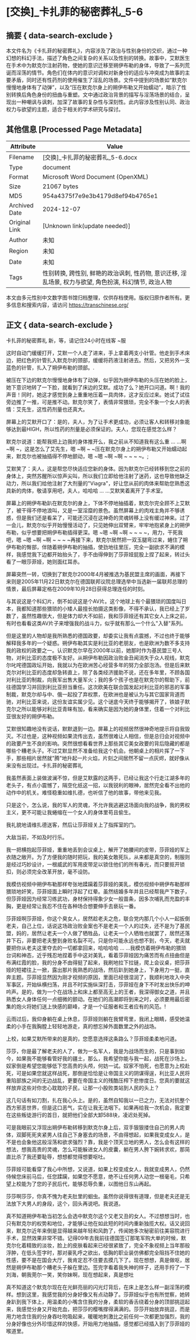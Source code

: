 # [交换]_卡扎菲的秘密葬礼_5-6



## 摘要  { data-search-exclude }

<!-- tcd_abstract -->
本文件名为《卡扎菲的秘密葬礼》，内容涉及了政治与性别身份的交织，通过一种幻想的科幻手法，描述了角色之间复杂的关系以及性别的转换。故事中，艾默医生在手术中为默克尔注射药物，使她的意识迁移至朔伊布勒的身体，导致了一系列荒诞而淫荡的情节。角色们在体内的意识对调和对新身份的适应与冲突成为故事的主要矛盾，同时还有性药剂的使用催生了淫乱的场景。文件中提到的场景如“默克尔慢慢地身体有了动弹”，以及“压在默克尔身上的朔伊布勒又开始蠕动”，暗示了性别转换后角色身份的扭曲与重塑。文中通过政治背景的描写与淫荡场景的结合，呈现出一种嘲讽与讽刺，加深了故事的复杂性与深刻性。此内容涉及性别认同、政治权力与欲望的主题，适合于相关的学术研究与探讨。

<!-- tcd_abstract_end -->

## 其他信息 [Processed Page Metadata]

| Attribute       | Value                                  |
|-----------------|----------------------------------------|
| Filename        | [交换]_卡扎菲的秘密葬礼_5-6.docx                             |
| Type            | document                                 |
| Format          | Microsoft Word Document (OpenXML)                               |
| Size            | 21067 bytes                           |
| MD5             | 954a4375f7e9e3b4179d8ef94b4765e1                                  |
| Archived Date   | 2024-12-07                             |
| Original Link   | [Unknown link(update needed)]                         |
| Author          | 未知                               |
| Region          | 未知                               |
| Date            | 未知                                 |
| Tags            | 性别转换, 跨性别, 鲜艳的政治讽刺, 性药物, 意识迁移, 淫乱场景, 权力与欲望, 角色扮演, 科幻情节, 政治人物                                 |

本文由多元性别中文数字图书馆归档整理，仅供存档使用。版权归原作者所有。更多信息和搜索内容，请访问 <https://transchinese.org/>


## 正文 { data-search-exclude }

<!-- tcd_main_text -->
卡扎菲的秘密葬礼
新，等，请记住24小时在线客 ~服

这时自动门缓缓打开，艾默一个人走了进来，手上拿着两支小针管。他走到手术床边，把红色的针管扎入默克尔的颈部，缓缓将药液注射进去。然后，又把另外一支蓝色的针管，扎入了朔伊布勒的颈部。.

被压在下边的默克尔慢慢地身体有了动弹，似乎因为朔伊布勒的头压在她的脸上，她下意识地转了一下脸，就看到了床边的艾默。成功了么？她开口问道。啊！我的声音！同时，她这才感觉到身上重重地压着一具肉体，这才反应过来。她试了试往旁边推了一推，可是推不动。默克尔笑了，表情非常猥琐，完全不象一个女人的表情：艾先生，这性药剂量也还真大。

屏幕上的艾默开口了：是的，夫人，为了让手术更成功，必须让客人和转移对象能够达到最HIGH，所以性药的剂量是必须保证的。夫人，您现在感觉怎么样？

默克尔说道：能帮我把上边我的身体推开么，我之前从不知道我有这么重 ... ...啊 ~啊 ~，这是怎么了艾先生，嗯 ~啊 ~ ~压在默克尔身上的朔伊布勒又开始蠕动起来，默克尔也被抽插得不停地颤动，嗯 ~嗯 ~啊 ~啊 ~ ~ ~ ~。;

艾默笑了：夫人，这是帮您尽快适应您新的身体。因为默克尔已经转移到您之前的身体上，突然苏醒所以惊声尖叫，所以我们立即给他注射了迷药，这也导致他缺乏动力，所以我们给他注射了大剂量的"Viagra"，好让您从前的肉体来帮助您熟悉这具新的肉体，敬请享用吧，夫人，哈哈哈 ... ...艾默笑着离开了手术室。

屏幕上的朔伊布勒趴在默克尔的身上，下体不停地抽插着，默克尔完全顾不上艾默了，被干得不停地浪叫，又是一室淫糜的景色。虽然屏幕上的肉戏主角并不够诱惑，但是我们还是看呆了，可能还沉浸在这神奇的灵魂转移上没有缓过神来。过了一会儿，默克尔似乎开始慢慢活动了，只见她伸出双臂来，牢牢地抱紧身上的朔伊布勒，似乎想要把朔伊布勒插得更深。嗯 ~嗯 ~啊 ~啊 ~ ~ ~ ~，用力，干死我吧，嗯 ~嗯 ~啊 ~啊 ~ ~ ~ ~再接下来，默克尔居然把一双玉腿弯过来，蜷住了朔伊布勒的臀部，伴随着朔伊布勒的抽插，使劲地往里压，完全一副欲求不满的模样，我感觉我下边都开始抬头了，手不由得伸到了莎菲娅屁股上捏了起来，转过头看了一眼莎菲娅，她则面红耳赤。

屏幕突然一转，切换到了默克尔2000年4月被推选为基民盟主席的画面，再接下来则是2005年11月22日默克尔在德国联邦议院总理选举中当选新一届联邦总理的情景，最后屏幕定格在2009年10月28日获得总理连任的时刻。

与其说这是个科幻片，倒不如说这是个AV片。这个地球上有个最猥琐的国度叫日本，我都知道那些猥琐的小矮人最擅长拍摄这类影像，不得不承认，我已经上了岁数了，虽然性趣很大，但是体力却大不如前，我和莎菲娅还有其它女人上床之前，有时也看看这类AV片子来增强我的战斗力，似乎就有那么一个什么"入替"系列。

但是这里的人物却是我所熟悉的德国政要，却委实让我有点震撼，不过也终于能够解释我多年的一个疑惑。朔伊布勒其实是利比亚的老朋友，也是欧洲为数不多支持我的政权的政要之一。认识默克尔早在2000年以前，她那时作为基民盟三号人物，对利比亚的态度极不友好。从朔伊布勒因政治败金丑闻消失于众人视线，默克尔叱咤德国政坛开始，我就以为在欧洲苦心经营多年的努力全部泡汤。但是后来默克尔对利比亚的态度却急转直上，除了各类经济援助不说，还在多年里，不顾各国对利比亚的制裁，向我军出售大量军火；我的多个孩子也是在默克尔的帮助下，前往德国学习并回到利比亚担当重任。这次欧美在联合国发起对利比亚的邪恶的军事制裁，默克尔却与中、俄一起投了弃权票，在欧洲也是被认为与其它国家背道而驰，对利比亚来说，这份友谊实属少见。这个谜底今天终于能够揭开了，铁娘子默克尔之所以能够对利比亚青睐有加，看来确实是因为她的身体里，住着一个对利比亚很友好的朔伊布勒。

艾默很知趣地没有说话，默默退到一边。屏幕上的视频居然很神奇地提示将自我毁灭。不过也是，这种视频如果流传出去，虽然很难让人相信，但是总归会对视频中的政要产生不良的影响。突然很想看看世界上那些其它美女政要的背后隐藏的都是哪些个糟老头子。不过艾默显然不准备给我这个机会。他朝桌上的相片挥了一下手，那些相片居然就"腾"地升起一片火焰，片刻之间居然不留一点灰烬，就好像从来没有出现过。卡扎菲的秘密葬礼

我虽然表面上装做波澜不惊，但是艾默露的这两手，已经让我这个行走江湖多年的老头子，有点小震憾了，隔空化纸这一招，以我锐利的眼神，居然完全看不出他的动作中的机关。难怪稳重如维扎德，也听信了他的故事，带他来见我。

只是这个，怎么说，我的军人的灵魂，不允许我逃避这场面向我的战争，我的男权主义，更不可能让我蜷缩在一个女人的身体里苟且偷生。

我礼貌地请维扎德送客，然后让莎菲娅关上了指挥室的门。

大敌当前，不如及时行乐。

我一把横抱起莎菲娅，重重地丢到会议桌上，解开了她腰间的皮带，莎菲娅的军上衣随之敞开。为了方便我的随时把玩，我的美女敢死队，从来都是真空的，制服则是经过巧妙设计，一根威武的军用皮带足以锁住他们的所有春光，而只要抠开锁扣，则必须完全改革开放，毫不设防。

我模仿视频中朔伊布勒那样夸张地蹂躏着莎菲娅的美乳，模仿视频中朔伊布勒那样猥琐地奸笑，莎菲娅面上瞬时浮起了红晕。虽然结婚多年并且已经帮我产下数子，但莎菲娅因为经常习练武功，身材保持得象少女一般苗条，因多次哺乳而充盈的丰胸，更是经常让我忍不住在各种场合想要伸手去亵玩一番。

莎菲娅啊莎菲娅，你这个臭女人，居然趁老夫之危，联合党内那几个小人一起扳倒老夫，自己上位，话说这场政治败金案也不是老夫一个人的过失，还不是为了基民盟，妈的，居然让老夫一个人做了牺牲品，让老夫一个人牺牲也就罢了，居然还落井下石，非要把老夫整到身败名裂不可。只是你可能永远也想不到，今天，老夫就要把你从老夫这里夺去的一切都拿回来，哈哈哈哈 ... ...我模仿着朔伊布勒的猥琐台词和神态，近乎残忍地捏着手中这对美乳，看着莎菲娅因为痛苦而有点扭曲但是布满红霞的脸，我的分身不由得挺了起来，我刷地拉下拉链，爬上会议桌，把莎菲娅的短裙往上一掀，露出那片我熟悉的战场，然后趴到她身上，下身用力一挺，直奔主题。莎菲娅显然因为刚才视频的原因，里面已经很湿润了，我顺利地攻入中央军事区，开始纵横扫荡，并且不时实施纵深打击，莎菲娅在身下不时发出快乐的呻吟声。是的，做为一个在战场上和床上都至高无上的王者，我深得御女之道，并且熟悉女人身体任何一点细微的颤动。在她们的高潮即将到来之时，必须要用最后密集的炮火将她们送上快感的巅峰，才是一个征服者和王者应有的风范。!

云雨过后，我仰身躺在桌上休息，莎菲娅则躺在我臂弯里，我闭上眼睛，感受她温柔的小手在我胸膛上轻轻地游走，真的想忘掉外面数里之外的战场。

上校，如果艾默所带来的是真的，您愿意选择这条路么？莎菲娅柔柔地问道。

莎莎，你是最了解老夫的人了，做为一名军人，我是为战场而生的，只是事到如今，如果我不能够看管好我的疆土，那么，我希望你能与我一起，战死在沙场上。奴家倒是希望您能够低下您高贵的头颅，何妨一试。奴家不怕死，也愿意为上校赴死，可是如果您就这样战死，那倒是恰恰是让帝国主义的阴谋得逞，利比亚人民将重陷部族之间的无边战乱，更要在帝国主义的残酷压榨下悲惨度日。您真的要就这样放弃这些对你忠心耽耽的子民，让那一小股败类站到人民的头上？

这几句话有如刀割，扎在我心头上。是的，虽然自知我以一已之力，无法对抗整个西方邪恶世界，但是这口恶气，实在让我无法咽下。如果再给我一次机会，我定要在这些叛徒游行的首日，就把他们全部大卸588块，凌迟处死掉。

可是我眼前又浮现出朔伊布勒转移到默克尔身上后，双手狠狠搂住自己的男人肉体，双脚死死夹紧男人往自己下身塞去的场景，不由得想起，如果我变成女人，是不是也会象他这般淫荡和欲求强烈？靠，我是个顶天立地的男人，怎么会有这样的想法，想我高贵的灵魂，怎么可能躲进女人的皮囊，躺在男人胯下婉转求欢，那简直比杀了我还要耻辱，想想都觉得想要呕吐。

莎菲娅可能看穿了我心中所想，又说道，如果上校变成女人，我就变成男人，仍然侍候您床前马后，任您蹂躏，如果您不愿意，绝不让任何男人动您一根毫毛，只希望上校能为了您的子民后代，能够忍辱负重，以图他日东山再起。

莎莎啊莎莎，你真不愧为老夫肚里的蛔虫。虽然你说得很有道理，但是老夫还是无法放下大男人的身段，这个，回头再说吧。我说道。

真不知道朔伊布勒当初怎么会选中默克尔这个又老又丑的女人。不过想想当时，也只有默克尔的权势和地位，才能够让他在如此短的时间内重新独揽大权。话又说回来，默克尔近年来倒是显得越来越年轻和风韵了，传闻她多次秘密前往美容院进行手术，显然效果非常不错。记得09年去我前往德国签订那笔军购大单的时候，默克尔化着精致的淡妆，脸上的皮肤看起来已经很紧致了，完全不象视频上当年那般浮肿，在低头签字时，那对豪乳呼之欲出，低胸的职业装仿佛都完全阻挡不住她的性感，要不是在国会大厅，我肯定忍不住要去摸几下了。现在想想，真是做呕，居然是朔伊布勒那个糟老头子躲在里边。签完字看着我失神的样子，还用手捋了一下刘海，朝我莞尔一笑，笑你妹啊，现在想起来，真是想吐

真不知道这个默克尔现在在光鲜亮丽的闪光灯背后，在床上是怎么样一副淫荡的模样。想到这里，我感觉我的分身好像又有点动静了。莎菲娅似乎也有所觉察，她转身趴到我下体上，用温柔的小嘴含住我的分身，柔软的香舌绕着分身的顶部挑逗起来，我感觉分身又开始充血，把莎莎的樱嘴撑得满满的。莎莎开始放弃挑逗，而是用力地含住我的分身吞吐吮吸起来，暖暖地刺激比之前任何一次都更加强烈，我的分身好像也分外珍惜这样的快感，开始用力地抽插，感觉都已经插入到了莎菲娅的喉道里。
<!-- tcd_main_text_end -->

